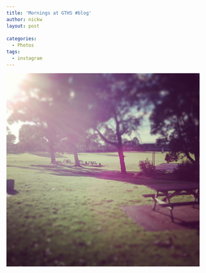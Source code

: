```yaml
---
title: 'Mornings at GTHS #blog'
author: nickw
layout: post

categories:
  - Photos
tags:
  - instagram
---
```

<p>
  <img src='/static/legacy/2013/11255390_1444952409138404_199479929_n.jpg' class="img-responsive center-block" />
</p>